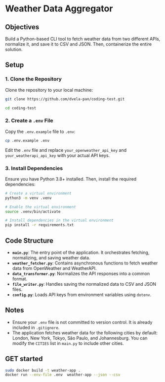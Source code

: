 # Weather Data Aggregator

## Objectives

Build a Python-based CLI tool to fetch weather data from two different APIs, normalize it, and save it to CSV and JSON. Then, containerize the entire solution.

## Setup

### 1. Clone the Repository

Clone the repository to your local machine:

```bash
git clone https://github.com/dvela-pan/coding-test.git

cd coding-test
```

### 2. Create a `.env` File

Copy the `.env.example` file to `.env`:

```bash
cp .env.example .env
```

Edit the `.env` file and replace `your_openweather_api_key` and `your_weatherapi_api_key` with your actual API keys.

### 3. Install Dependencies

Ensure you have Python 3.8+ installed. Then, install the required dependencies:

```bash
# Create a virtual environment
python3 -m venv .venv

# Enable the virtual environment
source .venv/bin/activate

# Install dependencies in the virtual environment
pip install -r requirements.txt
```

## Code Structure

- **`main.py`**: The entry point of the application. It orchestrates fetching, normalizing, and saving weather data.
- **`weather_fetcher.py`**: Contains asynchronous functions to fetch weather data from OpenWeather and WeatherAPI.
- **`data_transformer.py`**: Normalizes the API responses into a common format.
- **`file_writer.py`**: Handles saving the normalized data to CSV and JSON files.
- **`config.py`**: Loads API keys from environment variables using `dotenv`.

## Notes

- Ensure your `.env` file is not committed to version control. It is already included in `.gitignore`.
- The application fetches weather data for the following cities by default: London, New York, Tokyo, São Paulo, and Johannesburg. You can modify the `CITIES` list in `main.py` to include other cities.


## GET started 


```bash
sudo docker build -t weather-app .
docker run --env-file .env  weather-app --json --csv
```